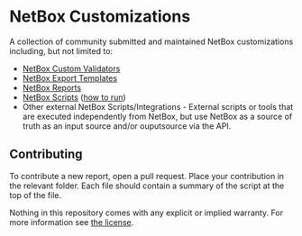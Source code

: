 # NetBox Customizations
A collection of community submitted and maintained NetBox customizations including, but not limited to:

* [NetBox Custom Validators](https://docs.netbox.dev/en/stable/customization/custom-validation/)
* [NetBox Export Templates](https://docs.netbox.dev/en/stable/customization/export-templates/)
* [NetBox Reports](https://docs.netbox.dev/en/stable/customization/reports/)
* [NetBox Scripts](https://docs.netbox.dev/en/stable/customization/custom-scripts/) ([how to run](https://docs.netbox.dev/en/stable/customization/custom-scripts/#running-custom-scripts))
* Other external NetBox Scripts/Integrations - External scripts or tools that are executed independently from NetBox, but use NetBox as a source of truth as an input source and/or ouputsource via the API.

## Contributing
To contribute a new report, open a pull request. Place your contribution in the relevant folder. Each file should contain a summary of the script at the top of the file.

Nothing in this repository comes with any explicit or implied warranty. For more information see [the license](LICENSE).
